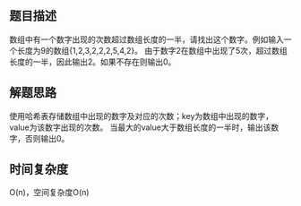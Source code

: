 ## 题目描述
数组中有一个数字出现的次数超过数组长度的一半，请找出这个数字。例如输入一个长度为9的数组{1,2,3,2,2,2,5,4,2}。
由于数字2在数组中出现了5次，超过数组长度的一半，因此输出2。如果不存在则输出0。

## 解题思路
使用哈希表存储数组中出现的数字及对应的次数；key为数组中出现的数字，value为该数字出现的次数。
当最大的value大于数组长度的一半时，输出该数字，否则输出0。

## 时间复杂度
O(n)，空间复杂度O(n)
